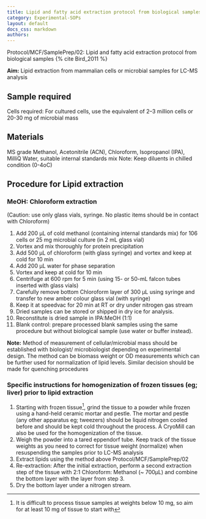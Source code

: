```yaml
---
title: Lipid and fatty acid extraction protocol from biological samples
category: Experimental-SOPs
layout: default
docs_css: markdown
authors:
---
```


Protocol/MCF/SamplePrep/02: Lipid and fatty acid extraction protocol from biological samples {% cite Bird_2011 %}

**Aim:** Lipid extraction from mammalian cells or microbial samples for LC-MS analysis 

## Sample required
Cells required: For cultured cells, use the equivalent of 2–3 million cells or 20-30 mg of microbial mass 

## Materials
MS grade Methanol, Acetonitrile (ACN), Chloroform, Isopropanol (IPA), MilliQ Water, suitable internal standards mix
Note: Keep diluents in chilled condition (0-4oC)

## Procedure for Lipid extraction
### MeOH: Chloroform extraction
(Caution: use only glass vials, syringe.  No plastic items should be in contact with Chloroform)

1. Add 200 µL of cold methanol (containing internal standards mix) for 106 cells or 25 mg microbial culture (in 2 mL glass vial)
2. Vortex and mix thoroughly for protein precipitation 
3. Add 500 µL of chloroform (with glass syringe) and vortex and keep at cold for 10 min 
4. Add 200 µL water for phase separation 
5. Vortex and keep at cold for 10 min
6. Centrifuge at 600 rpm for 5 min (using 15- or 50-mL falcon tubes inserted with glass vials)
7. Carefully remove bottom Chloroform layer of 300 µL using syringe and transfer to new amber colour glass vial (with syringe)
8. Keep it at speedvac for 20 min at RT or dry under nitrogen gas stream 
9. Dried samples can be stored or shipped in dry ice for analysis.
10. Reconstitute is dried sample in IPA:MeOH (1:1)
11. Blank control: prepare processed blank samples using the same procedure but without biological sample (use water or buffer instead).


**Note:** Method of measurement of cellular/microbial mass should be established with biologist/ microbiologist depending on experimental design. The method can be biomass weight or OD measurements which can be further used for normalization of lipid levels. Similar decision should be made for quenching procedures

### Specific instructions for homogenization of frozen tissues (eg; liver) prior to lipid extraction 

1. Starting with frozen tissue[^1], grind the tissue to a powder while frozen using a hand-held ceramic mortar and pestle. The mortar and pestle (any other apparatus eg; tweezers)  should be liquid nitrogen cooled before and should be kept cold throughout the process. A CryoMill can also be used for the homogenization of the tissue. 
2. Weigh the powder into a tared eppendorf tube. Keep track of the tissue weights as you need to correct for tissue weight (normalize) when resuspending the samples prior to LC-MS analysis
3. Extract lipids using the method above Protocol/MCF/SamplePrep/02 
4. Re-extraction: After the initial extraction, perform a second extraction step of the tissue with 2:1 Chloroform: Methanol (~ 700μL) and combine the bottom layer with the layer from step 3. 
5. Dry the bottom layer under a nitrogen stream.

[^1]: It is difficult to process tissue samples at weights below 10 mg, so aim for at least 10 mg of tissue to start with 
